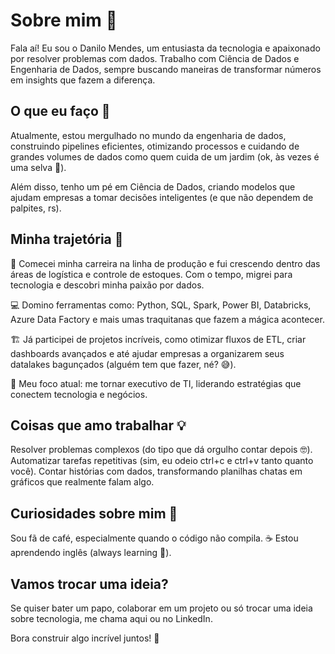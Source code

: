 # Sobre mim 👋
Fala aí! Eu sou o Danilo Mendes, um entusiasta da tecnologia e apaixonado por resolver problemas com dados. Trabalho com Ciência de Dados e Engenharia de Dados, sempre buscando maneiras de transformar números em insights que fazem a diferença.

## O que eu faço 🚀
Atualmente, estou mergulhado no mundo da engenharia de dados, construindo pipelines eficientes, otimizando processos e cuidando de grandes volumes de dados como quem cuida de um jardim (ok, às vezes é uma selva 🐒).

Além disso, tenho um pé em Ciência de Dados, criando modelos que ajudam empresas a tomar decisões inteligentes (e que não dependem de palpites, rs).

## Minha trajetória 👣
🌱 Comecei minha carreira na linha de produção e fui crescendo dentro das áreas de logística e controle de estoques. Com o tempo, migrei para tecnologia e descobri minha paixão por dados.

💻 Domino ferramentas como: Python, SQL, Spark, Power BI, Databricks, Azure Data Factory e mais umas traquitanas que fazem a mágica acontecer.

🏗️ Já participei de projetos incríveis, como otimizar fluxos de ETL, criar dashboards avançados e até ajudar empresas a organizarem seus datalakes bagunçados (alguém tem que fazer, né? 😅).

🎯 Meu foco atual: me tornar executivo de TI, liderando estratégias que conectem tecnologia e negócios.

## Coisas que amo trabalhar 💡
Resolver problemas complexos (do tipo que dá orgulho contar depois 🤓).
Automatizar tarefas repetitivas (sim, eu odeio ctrl+c e ctrl+v tanto quanto você).
Contar histórias com dados, transformando planilhas chatas em gráficos que realmente falam algo.

## Curiosidades sobre mim 🧩
Sou fã de café, especialmente quando o código não compila. ☕
Estou aprendendo inglês (always learning 🚀).

## Vamos trocar uma ideia?
Se quiser bater um papo, colaborar em um projeto ou só trocar uma ideia sobre tecnologia, me chama aqui ou no LinkedIn.

Bora construir algo incrível juntos! 🚀

